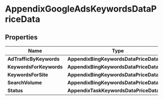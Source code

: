 # AppendixGoogleAdsKeywordsDataPriceData


## Properties

| Name | Type | Description | Notes |
|------------ | ------------- | ------------- | -------------|
**AdTrafficByKeywords** | **AppendixBingKeywordsDataPriceDataInfo** |  |[optional]|
**KeywordsForKeywords** | **AppendixBingKeywordsDataPriceDataInfo** |  |[optional]|
**KeywordsForSite** | **AppendixBingKeywordsDataPriceDataInfo** |  |[optional]|
**SearchVolume** | **AppendixBingKeywordsDataPriceDataInfo** |  |[optional]|
**Status** | **AppendixTaskKeywordsDataPriceDataInfo** |  |[optional]|